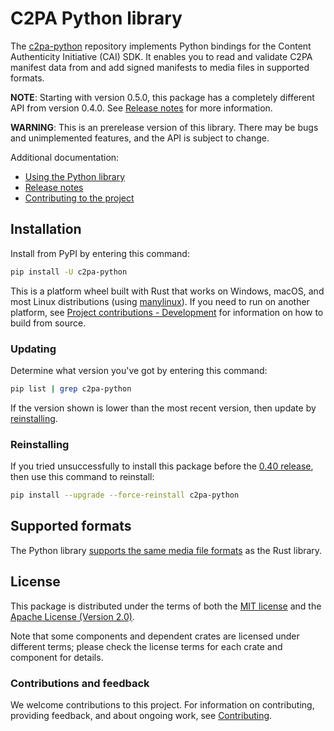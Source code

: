 # C2PA Python library

The [c2pa-python](https://github.com/contentauth/c2pa-python) repository implements Python bindings for the Content Authenticity Initiative (CAI) SDK.
It enables you to read and validate C2PA manifest data from and add signed manifests to media files in supported formats.

**NOTE**: Starting with version 0.5.0, this package has a completely different API from version 0.4.0. See [Release notes](docs/release-notes.md) for more information.

**WARNING**: This is an prerelease version of this library.  There may be bugs and unimplemented features, and the API is subject to change.

<div style={{display: 'none'}}>

Additional documentation:
- [Using the Python library](docs/usage.md)
- [Release notes](docs/release-notes.md)
- [Contributing to the project](docs/project-contributions.md)

</div>

## Installation

Install from PyPI by entering this command:

```bash
pip install -U c2pa-python
```

This is a platform wheel built with Rust that works on Windows, macOS, and most Linux distributions (using [manylinux](https://github.com/pypa/manylinux)). If you need to run on another platform, see [Project contributions - Development](docs/project-contributions.md#development) for information on how to build from source.

### Updating

Determine what version you've got by entering this command:

```bash
pip list | grep c2pa-python
```

If the version shown is lower than the most recent version, then update by [reinstalling](#installation).

### Reinstalling

If you tried unsuccessfully to install this package before the [0.40 release](https://github.com/contentauth/c2pa-python/releases/tag/v0.4), then use this command to reinstall:

```bash
pip install --upgrade --force-reinstall c2pa-python
```

## Supported formats

The Python library [supports the same media file formats](https://github.com/contentauth/c2pa-rs/blob/main/docs/supported-formats.md) as the Rust library. 

## License

This package is distributed under the terms of both the [MIT license](https://github.com/contentauth/c2pa-python/blob/main/LICENSE-MIT) and the [Apache License (Version 2.0)](https://github.com/contentauth/c2pa-python/blob/main/LICENSE-APACHE).

Note that some components and dependent crates are licensed under different terms; please check the license terms for each crate and component for details.

### Contributions and feedback

We welcome contributions to this project.  For information on contributing, providing feedback, and about ongoing work, see [Contributing](https://github.com/contentauth/c2pa-python/blob/main/CONTRIBUTING.md).

